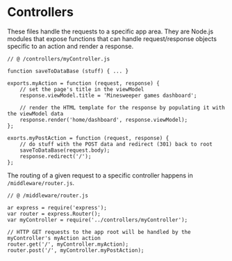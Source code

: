 # Controllers

These files handle the requests to a specific app area. They are Node.js modules that expose functions that can handle request/response objects specific to an action and render a response.

	// @ /controllers/myController.js
	
	function saveToDataBase (stuff) { ... }

	exports.myAction = function (request, response) {
		// set the page's title in the viewModel
		response.viewModel.title = 'Minesweeper games dashboard';

		// render the HTML template for the response by populating it with the viewModel data
		response.render('home/dashboard', response.viewModel);
	};

	exorts.myPostAction = function (request, response) {
		// do stuff with the POST data and redirect (301) back to root
		saveToDataBase(request.body);
		response.redirect('/');
	};

The routing of a given request to a specific controller happens in `/middleware/router.js`.

	// @ /middleware/router.js
	
	ar express = require('express');
	var router = express.Router();
	var myController = require('../controllers/myController');

	// HTTP GET requests to the app root will be handled by the myController's myAction action
	router.get('/', myController.myAction);
	router.post('/', myController.myPostAction);